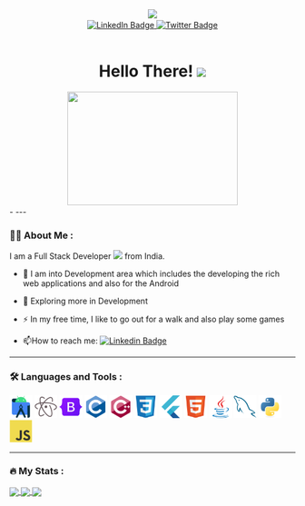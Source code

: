 <div id="header" align="center">
  <img src="https://media.giphy.com/media/jdPMeyv9rn0hZHh8n9/giphy.gif" width="200"/>
  <div id="badges">
    <a href="https://www.linkedin.com/in/snehil-kumar-923b17198">
       <img src="https://img.shields.io/badge/LinkedIn-blue?style=for-the-badge&logo=linkedin&logoColor=white" alt="LinkedIn Badge"/>
    </a>
    <a href="your-twitter-URL">
      <img src="https://img.shields.io/badge/Twitter-blue?style=for-the-badge&logo=twitter&logoColor=white" alt="Twitter Badge"/>
    </a>
  </div>
  <img src="https://komarev.com/ghpvc/?username=your-github-username&style=flat-square&color=blue" alt=""/>
  <h1>
  Hello There! 
  <img src="https://media.giphy.com/media/hvRJCLFzcasrR4ia7z/giphy.gif" width="30px"/>
  </h1>
</div>
<div align="center">
  <img src="https://media.giphy.com/media/dWesBcTLavkZuG35MI/giphy.gif" width="300" height="200"/>
</div>
- ---

### :man_technologist: About Me :

I am a Full Stack Developer <img src="https://media.giphy.com/media/WUlplcMpOCEmTGBtBW/giphy.gif" width="30"> from India.
- :telescope: I am into Development area which includes the developing the rich web applications and also for the Android

- :seedling: Exploring more in Development

- :zap: In my free time, I like to go out for a walk and also play some games 

- :mailbox:How to reach me: [![Linkedin Badge](https://img.shields.io/badge/-LinkedIn-blue?style=flat&logo=Linkedin&logoColor=white)](https://www.linkedin.com/in/snehil-kumar-923b17198/)
- ---

### :hammer_and_wrench: Languages and Tools :
<div>
  <img src="https://github.com/devicons/devicon/blob/master/icons/androidstudio/androidstudio-original.svg" width="40" height="40" title="Android Studio"/>
  <img src="https://github.com/devicons/devicon/blob/master/icons/atom/atom-original.svg" width="40" height="40" title="Atom"/>
  <img src="https://github.com/devicons/devicon/blob/master/icons/bootstrap/bootstrap-original.svg" width="40" height="40" title="Bootstrap"/>
  <img src="https://github.com/devicons/devicon/blob/master/icons/c/c-original.svg" width="40" height="40" title="C"/>
  <img src="https://github.com/devicons/devicon/blob/master/icons/cplusplus/cplusplus-original.svg" width="40" height="40" title="C++"/>
  <img src="https://github.com/devicons/devicon/blob/master/icons/css3/css3-original.svg"  width="40" height="40" title="CSS3"/>
  <img src="https://github.com/devicons/devicon/blob/master/icons/flutter/flutter-original.svg"  width="40" height="40" title="Flutter"/>
  <img src="https://github.com/devicons/devicon/blob/master/icons/html5/html5-original.svg" width="40" height="40" title="HTML5"/>
  <img src="https://github.com/devicons/devicon/blob/master/icons/java/java-original.svg" width="40" height="40" title="Java"/>
  <img src="https://github.com/devicons/devicon/blob/master/icons/mysql/mysql-original.svg" width="40" height="40" title="MY SQL"/>
  <img src="https://github.com/devicons/devicon/blob/master/icons/python/python-original.svg" width="40" height="40" title="Python"/>
  <img src="https://github.com/devicons/devicon/blob/master/icons/javascript/javascript-original.svg" width="40" height="40" title="Javascript"/>
 
- ---
### :fire: My Stats :
  <a href="https://github.com/anuraghazra/github-readme-stats">
  <img align="center" src="https://github-readme-stats.vercel.app/api?username=snehilkumar4c&hide=issues&show_icons=true&theme=radical&hide_border=true" />
</a>
<a href="https://github.com/anuraghazra/github-readme-stats">
  <img align="center" src="https://github-readme-stats.vercel.app/api/top-langs/?username=snehilkumar4c&layout=compact&theme=radical&hide_border=true" />
</a>
<a href="https://git.io/streak-stats">
  <img align="center" src="https://github-readme-streak-stats.herokuapp.com?user=snehilkumar4c&theme=radical&hide_border=true&date_format=j%20M%5B%20Y%5D" />
</a>
